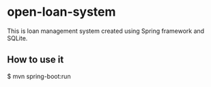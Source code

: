 # open-loan-system
This is loan management system created using Spring framework and SQLite.

## How to use it
$ mvn spring-boot:run
